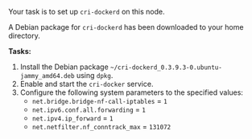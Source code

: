 Your task is to set up `cri-dockerd` on this node.

A Debian package for `cri-dockerd` has been downloaded to your home directory.

**Tasks:**

1.  Install the Debian package `~/cri-dockerd_0.3.9.3-0.ubuntu-jammy_amd64.deb` using `dpkg`.
2.  Enable and start the `cri-docker` service.
3.  Configure the following system parameters to the specified values:
    *   `net.bridge.bridge-nf-call-iptables` = `1`
    *   `net.ipv6.conf.all.forwarding` = `1`
    *   `net.ipv4.ip_forward` = `1`
    *   `net.netfilter.nf_conntrack_max` = `131072`
